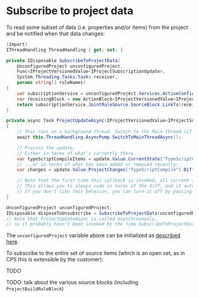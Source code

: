 Subscribe to project data
=========================

To read some subset of data (i.e. properties and/or items) from the project
and be notified when that data changes:

```csharp
[Import]
IThreadHandling ThreadHandling { get; set; }

private IDisposable SubscribeToProjectData(
    UnconfiguredProject unconfiguredProject, 
    Func<IProjectVersionedValue<IProjectSubscriptionUpdate>,
    System.Threading.Tasks.Task> receiver,
    params string[] ruleNames)
{
    var subscriptionService = unconfiguredProject.Services.ActiveConfiguredProjectSubscription;
    var receivingBlock = new ActionBlock<IProjectVersionedValue<IProjectSubscriptionUpdate>>(receiver);
    return subscriptionService.JointRuleSource.SourceBlock.LinkTo(receivingBlock, ruleNames: ruleNames);
}

private async Task ProjectUpdateAsync(IProjectVersionedValue<IProjectSubscriptionUpdate> update)
{
    // This runs on a background thread. Switch to the Main thread (if necessary):
    await this.ThreadHandling.AsyncPump.SwitchToMainThreadAsync();

    // Process the update.
    // Either in terms of what's currently there...
    var typeScriptCompileItems = update.Value.CurrentState["TypeScriptCompile"].Items;
    // ...or in terms of what has been added or removed recently:
    var changes = update.Value.ProjectChanges["TypeScriptCompile"].Difference;

    // Note that the first time this callback is invoked, all current items are presented as if they have just been added.
    // This allows you to always code in terms of the diff, and it automatically just works the first time.
    // If you don't like this behavior, you can turn it off by passing "initialDataAsNew: false" into the LinkTo method.
}

UnconfiguredProject unconfiguredProject;
IDisposable disposeToUnsubscribe = SubscribeToProjectData(unconfiguredProject, ProjectUpdateAsync, "TypeScriptCompile");
// Note that ProjectUpdateAsync is called asynchronously,
// so it probably hasn't been invoked by the time SubscribeToProjectData has returned.
```

The `unconfiguredProject` variable above can be initialized as
[described here](finding_CPS_in_a_VS_project.md).

To subscribe to the entire set of source items (which is an open set, as
in CPS this is extensible by the customer):

TODO

TODO: talk about the various source blocks (including `ProjectBuildRuleBlock`)
